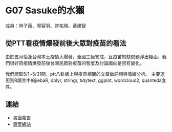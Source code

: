 G07 Sasuke的水獺
======================

成員：林子茹、郭容羽、許祐璿、黃建智


## 從PTT看疫情爆發前後大眾對疫苗的看法

由於五月恰逢台灣本土疫情大爆發，全國三級警戒，且疫苗短缺問題浮出檯面，我們很好奇疫情爆發前後台灣民眾對疫苗的態度及討論面向是否有變化。

我們爬取5/1~5/31間，ptt八卦版上與疫苗相關的文章做詞頻與情緒分析。
主要運用到R語言中的jiebaR, dplyr, stringr, tidytext, ggplot, wordcloud2, quanteda套件。


## 連結

- [書面報告](./G25_report.pdf)  
- [專案網站](https://kerikuo-otter.github.io/vaccine1/vaccine.html)



